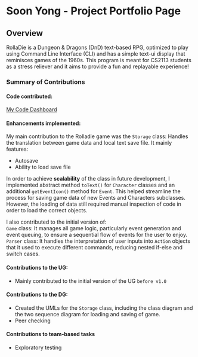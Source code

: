 # Soon Yong - Project Portfolio Page

## Overview
RollaDie is a Dungeon & Dragons (DnD) text-based RPG, optimized to play using Command Line Interface (CLI) and has a simple text-ui display that reminisces games of the 1960s. 
This program is meant for CS2113 students as a stress reliever and it aims to provide a fun and replayable experience!

### Summary of Contributions
#### Code contributed:
[My Code Dashboard](https://nus-cs2113-ay2425s2.github.io/tp-dashboard/?search=tiangsoonyong&breakdown=true&sort=groupTitle%20dsc&sortWithin=title&since=2025-02-21&timeframe=commit&mergegroup=&groupSelect=groupByRepos&checkedFileTypes=docs~functional-code~test-code~other&tabOpen=true&tabType=authorship&tabAuthor=TiangSoonYong&tabRepo=AY2425S2-CS2113-T13-4%2Ftp%5Bmaster%5D&authorshipIsMergeGroup=false&authorshipFileTypes=docs~functional-code~test-code&authorshipIsBinaryFileTypeChecked=false&authorshipIsIgnoredFilesChecked=falseNothing)

#### Enhancements implemented:
My main contribution to the Rolladie game was the
`Storage` class: Handles the translation between game data and local text save file. It mainly features:
- Autosave
- Ability to load save file

In order to achieve **scalability** of the class in future development, I implemented abstract method `toText()` for `Character` classes
and an additional `getEventIcon()` method for `Event`.
This helped streamline the process for saving game data of new Events and Characters subclasses.
However, the loading of data still required manual inspection of code in order to load the correct objects.

I also contributed to the initial version of:  
`Game` class: It manages all game logic, particularly event generation and event queuing, to ensure a sequential flow of events for the user to enjoy.  
`Parser` class: It handles the interpretation of user inputs into `Action` objects that it used to execute different commands, reducing nested if-else and switch cases.


#### Contributions to the UG:
- Mainly contributed to the initial version of the UG `before v1.0`

#### Contributions to the DG:
- Created the UMLs for the `Storage` class, including the class diagram and the two sequence diagram for loading and saving of game.
- Peer checking 

#### Contributions to team-based tasks
- Exploratory testing

